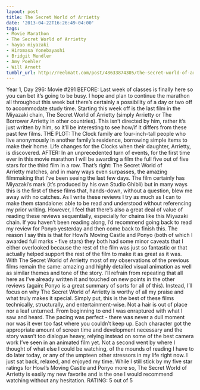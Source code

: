 ```yaml
---
layout: post
title: The Secret World of Arrietty
date: '2013-04-22T16:26:49-04:00'
tags:
- Movie Marathon
- The Secret World of Arrietty
- hayao miyazaki
- Hiromasa Yonebayashi
- Bridgit Mendler
- Amy Poehler
- Will Arnett
tumblr_url: http://reelmatt.com/post/48633874305/the-secret-world-of-arrietty
---
```



Year 1, Day 296: Movie #291
BEFORE: Last week of classes is finally here so you can bet it’s going to be busy. I hope and plan to continue the marathon all throughout this week but there’s certainly a possibility of a day or two off to accommodate study time. Starting this week off is the last film in the Miyazaki chain, The Secret World of Arrietty (simply Arrietty or The Borrower Arrietty in other countries). This isn’t directed by him, rather it’s just written by him, so it’ll be interesting to see how/if it differs from these past few films.
THE PLOT: The Clock family are four-inch-tall people who live anonymously in another family’s residence, borrowing simple items to make their home. Life changes for the Clocks when their daughter, Arrietty, is discovered.
AFTER: In an unprecedented turn of events, for the first time ever in this movie marathon I will be awarding a film the full five out of five stars for the third film in a row. That’s right: The Secret World of Arrietty matches, and in many ways even surpasses, the amazing filmmaking that I’ve been seeing the last few days. The film certainly has Miyazaki’s mark (it’s produced by his own Studio Ghibli) but in many ways this is the first of these films that, hands-down, without a question, blew me away with no catches.
As I write these reviews I try as much as I can to make them standalone: able to be read and understood without referencing my prior writing. However, I feel that there’s also a great deal of value of reading these reviews sequentially, especially for chains like this Miyazaki chain. If you haven’t been reading along, I’d recommend going back to read my review for Ponyo yesterday and then come back to finish this.
The reason I say this is that for Howl’s Moving Castle and Ponyo (both of which I awarded full marks - five stars) they both had some minor caveats that I either overlooked because the rest of the film was just so fantastic or that actually helped support the rest of the film to make it as great as it was. With The Secret World of Arrietty most of my observations of the previous films remain the same: amazing and highly detailed visual animation as well as similar themes and tone of the story. I’ll refrain from repeating that all here as I’ve already written it and touched on new points in the other reviews (again: Ponyo is a great summary of sorts for all of this). Instead, I’ll focus on why The Secret World of Arrietty is worthy of all my praise and what truly makes it special.
Simply put, this is the best of these films technically, structurally, and entertainment-wise. Not a hair is out of place nor a leaf unturned. From beginning to end I was enraptured with what I saw and heard. The pacing was perfect - there was never a dull moment nor was it ever too fast where you couldn’t keep up. Each character got the appropriate amount of screen time and development necessary and the story wasn’t too dialogue heavy, relying instead on some of the best camera work I’ve seen in an animated film yet. Not a second went by where I thought of what else I could be watching, of the mounds of reading I have to do later today, or any of the umpteen other stressors in my life right now. I just sat back, relaxed, and enjoyed my time. While I still stick by my five star ratings for Howl’s Moving Castle and Ponyo more so, The Secret World of Arrietty is easily my new favorite and is the one I would recommend watching without any hesitation.
RATING: 5 out of 5
